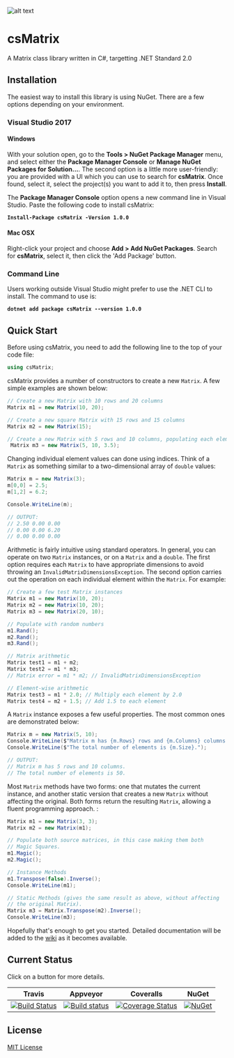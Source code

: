 ![alt text](https://github.com/michaelmcmullin/csMatrix/blob/7c5510a06fadec5d3024b67048d9123edc7010fe/Assets/csMatrix_128x128.png "csMatrix Icon")

# csMatrix

A Matrix class library written in C#, targetting .NET Standard 2.0

## Installation

The easiest way to install this library is using NuGet. There are a few options depending on your
environment.

### Visual Studio 2017

#### Windows
With your solution open, go to the **Tools > NuGet Package Manager** menu, and select either the
**Package Manager Console** or **Manage NuGet Packages for Solution...**. The second option is a 
little more user-friendly: you are provided with a UI which you can use to search for **csMatrix**.
Once found, select it, select the project(s) you want to add it to, then press **Install**.

The **Package Manager Console** option opens a new command line in Visual Studio. Paste the
following code to install csMatrix:

**`Install-Package csMatrix -Version 1.0.0`**

#### Mac OSX
Right-click your project and choose **Add > Add NuGet Packages**. Search for **csMatrix**,
select it, then click the 'Add Package' button.

### Command Line

Users working outside Visual Studio might prefer to use the .NET CLI to install. The command to
use is:

**`dotnet add package csMatrix --version 1.0.0`**

## Quick Start

Before using csMatrix, you need to add the following line to the top of your code file:

```C#
using csMatrix;
```

csMatrix provides a number of constructors to create a new `Matrix`. A few simple examples are
shown below:

```C#
// Create a new Matrix with 10 rows and 20 columns
Matrix m1 = new Matrix(10, 20);

// Create a new square Matrix with 15 rows and 15 columns
Matrix m2 = new Matrix(15);

// Create a new Matrix with 5 rows and 10 columns, populating each element with 3.5
 Matrix m3 = new Matrix(5, 10, 3.5);
```

Changing individual element values can done using indices. Think of a `Matrix` as something
similar to a two-dimensional array of `double` values:

```C#
Matrix m = new Matrix(3);
m[0,0] = 2.5;
m[1,2] = 6.2;

Console.WriteLine(m);

// OUTPUT:
// 2.50 0.00 0.00
// 0.00 0.00 6.20
// 0.00 0.00 0.00
```

Arithmetic is fairly intuitive using standard operators. In general, you can operate on two `Matrix`
instances, or on a `Matrix` and a `double`. The first option requires each `Matrix` to have appropriate
dimensions to avoid throwing an `InvalidMatrixDimensionsException`. The second option carries out the
operation on each individual element within the `Matrix`. For example:

```C#
// Create a few test Matrix instances
Matrix m1 = new Matrix(10, 20);
Matrix m2 = new Matrix(10, 20);
Matrix m3 = new Matrix(20, 10);

// Populate with random numbers
m1.Rand();
m2.Rand();
m3.Rand();

// Matrix arithmetic
Matrix test1 = m1 + m2;
Matrix test2 = m1 * m3;
// Matrix error = m1 * m2; // InvalidMatrixDimensionsException

// Element-wise arithmetic
Matrix test3 = m1 * 2.0; // Multiply each element by 2.0
Matrix test4 = m2 + 1.5; // Add 1.5 to each element
```

A `Matrix` instance exposes a few useful properties. The most common ones are demonstrated below:

```C#
Matrix m = new Matrix(5, 10);
Console.WriteLine($"Matrix m has {m.Rows} rows and {m.Columns} columns.");
Console.WriteLine($"The total number of elements is {m.Size}.");

// OUTPUT:
// Matrix m has 5 rows and 10 columns.
// The total number of elements is 50.
```

Most `Matrix` methods have two forms: one that mutates the current instance, and another static
version that creates a new `Matrix` without affecting the original. Both forms return the resulting
`Matrix`, allowing a fluent programming approach. :

```C#
Matrix m1 = new Matrix(3, 3);
Matrix m2 = new Matrix(m1);

// Populate both source matrices, in this case making them both
// Magic Squares.
m1.Magic();
m2.Magic();

// Instance Methods
m1.Transpose(false).Inverse();
Console.WriteLine(m1);

// Static Methods (gives the same result as above, without affecting
// the original Matrix).
Matrix m3 = Matrix.Transpose(m2).Inverse();
Console.WriteLine(m3);
```

Hopefully that's enough to get you started. Detailed documentation will be added to the [wiki](https://github.com/michaelmcmullin/csMatrix/wiki) as it becomes available.

## Current Status

Click on a button for more details.

| Travis | Appveyor | Coveralls | NuGet |
|--------|----------|-----------|-------|
| [![Build Status](https://travis-ci.org/michaelmcmullin/csMatrix.svg?branch=master)](https://travis-ci.org/michaelmcmullin/csMatrix) | [![Build status](https://ci.appveyor.com/api/projects/status/o5vna4byfl4047x2?svg=true)](https://ci.appveyor.com/project/michaelmcmullin/csmatrix) | [![Coverage Status](https://coveralls.io/repos/github/michaelmcmullin/csMatrix/badge.svg?branch=master)](https://coveralls.io/github/michaelmcmullin/csMatrix?branch=master) | [![NuGet](https://img.shields.io/nuget/v/csMatrix.svg)](https://www.nuget.org/packages/csMatrix) |

## License
[MIT License](https://github.com/michaelmcmullin/csMatrix/blob/48f2c07d97d079bbca2251453afd1e369857e099/LICENSE)
